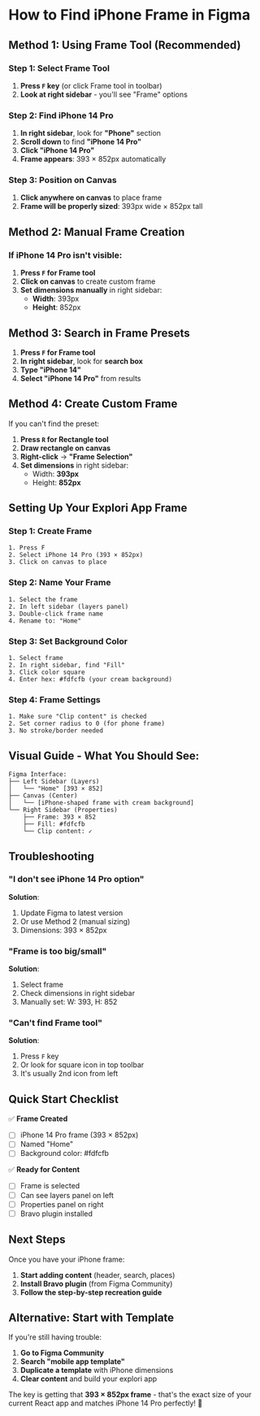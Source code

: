 # How to Find iPhone Frame in Figma

## Method 1: Using Frame Tool (Recommended)

### Step 1: Select Frame Tool
1. **Press `F` key** (or click Frame tool in toolbar)
2. **Look at right sidebar** - you'll see "Frame" options

### Step 2: Find iPhone 14 Pro
1. **In right sidebar**, look for **"Phone"** section
2. **Scroll down** to find **"iPhone 14 Pro"**
3. **Click "iPhone 14 Pro"** 
4. **Frame appears**: 393 × 852px automatically

### Step 3: Position on Canvas
1. **Click anywhere on canvas** to place frame
2. **Frame will be properly sized**: 393px wide × 852px tall

## Method 2: Manual Frame Creation

### If iPhone 14 Pro isn't visible:

1. **Press `F` for Frame tool**
2. **Click on canvas** to create custom frame
3. **Set dimensions manually** in right sidebar:
   - **Width**: 393px
   - **Height**: 852px

## Method 3: Search in Frame Presets

1. **Press `F` for Frame tool**
2. **In right sidebar**, look for **search box** 
3. **Type "iPhone 14"**
4. **Select "iPhone 14 Pro"** from results

## Method 4: Create Custom Frame

If you can't find the preset:

1. **Press `R` for Rectangle tool**
2. **Draw rectangle on canvas**
3. **Right-click** → **"Frame Selection"**
4. **Set dimensions** in right sidebar:
   - Width: **393px**
   - Height: **852px**

## Setting Up Your Explori App Frame

### Step 1: Create Frame
```
1. Press F
2. Select iPhone 14 Pro (393 × 852px)
3. Click on canvas to place
```

### Step 2: Name Your Frame
```
1. Select the frame
2. In left sidebar (layers panel)
3. Double-click frame name
4. Rename to: "Home"
```

### Step 3: Set Background Color
```
1. Select frame
2. In right sidebar, find "Fill"
3. Click color square
4. Enter hex: #fdfcfb (your cream background)
```

### Step 4: Frame Settings
```
1. Make sure "Clip content" is checked
2. Set corner radius to 0 (for phone frame)
3. No stroke/border needed
```

## Visual Guide - What You Should See:

```
Figma Interface:
├── Left Sidebar (Layers)
│   └── "Home" [393 × 852]
├── Canvas (Center)
│   └── [iPhone-shaped frame with cream background]
└── Right Sidebar (Properties)
    ├── Frame: 393 × 852
    ├── Fill: #fdfcfb
    └── Clip content: ✓
```

## Troubleshooting

### "I don't see iPhone 14 Pro option"
**Solution**: 
1. Update Figma to latest version
2. Or use Method 2 (manual sizing)
3. Dimensions: 393 × 852px

### "Frame is too big/small"
**Solution**:
1. Select frame
2. Check dimensions in right sidebar
3. Manually set: W: 393, H: 852

### "Can't find Frame tool"
**Solution**:
1. Press `F` key
2. Or look for square icon in top toolbar
3. It's usually 2nd icon from left

## Quick Start Checklist

✅ **Frame Created**
- [ ] iPhone 14 Pro frame (393 × 852px)
- [ ] Named "Home"
- [ ] Background color: #fdfcfb

✅ **Ready for Content**
- [ ] Frame is selected
- [ ] Can see layers panel on left
- [ ] Properties panel on right
- [ ] Bravo plugin installed

## Next Steps

Once you have your iPhone frame:

1. **Start adding content** (header, search, places)
2. **Install Bravo plugin** (from Figma Community)
3. **Follow the step-by-step recreation guide**

## Alternative: Start with Template

If you're still having trouble:

1. **Go to Figma Community**
2. **Search "mobile app template"**
3. **Duplicate a template** with iPhone dimensions
4. **Clear content** and build your explori app

The key is getting that **393 × 852px frame** - that's the exact size of your current React app and matches iPhone 14 Pro perfectly! 📱